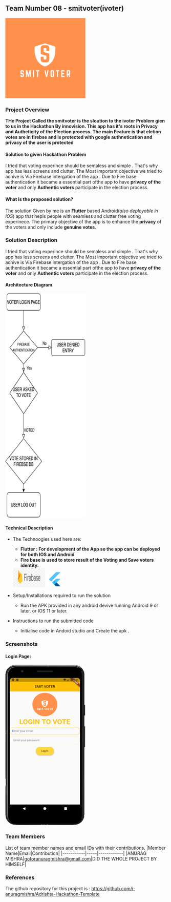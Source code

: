 ## Team Number 08 - smitvoter(ivoter)
<img src="https://github.com/i-anuragmishra/Adrishta-Hackathon-Template/blob/master/Application%20Code/Additional%20resources./SecurityLogo.jpg" width="250" height="250">


### Project Overview
**THe Project Called the smitvoter is the sloution to the ivoter Problem gien to us in the Hackathon By innovision. This app has it's roots in Privacy and Autheticity of the Election process. The main Feature is that elction votes are in firebse and is protected with google authnetication and privacy of the user is protected**

#### Solution to given Hackathon Problem
I tried that voting experince should be semaless and simple . That's why app has less screens and clutter. The Most important objective we tried to achive is Via Firebase intergation of the app . Due to Fire base authentication it became a essential part ofthe app to have **privacy of the voter** and only **Authentic voters** participate in the election process.
          

#### What is the proposed solution?
The solution Given by me is an **Flutter** based Android(*also deployable in IOS*) app that hepls people with seamless and clutter free voting experinece. The primary objective of the app is to enhance the **privacy** of the voters and only include **genuine votes**.

### Solution Description
I tried that voting experince should be semaless and simple . That's why app has less screens and clutter. The Most important objective we tried to achive is Via Firebase intergation of the app . Due to Fire base authentication it became a essential part ofthe app to have **privacy of the voter** and only **Authentic voters** participate in the election process.


#### Architecture Diagram
<img src="https://github.com/i-anuragmishra/Adrishta-Hackathon-Template/blob/master/Application%20Code/Additional%20resources./project.png" width="250" height="700">

#### Technical Description

* The Technoogies used here are:
   *  **Flutter : For development of the App so the app can be deployed for both IOS and Android**
   *  **Fire base is used to store result of the Voting and Save voters identity.**
   <img src="https://github.com/i-anuragmishra/Adrishta-Hackathon-Template/blob/master/Application%20Code/Additional%20resources./firebase.jpg" width="100" height="60">
   <img src="https://github.com/i-anuragmishra/Adrishta-Hackathon-Template/blob/master/Application%20Code/Additional%20resources./flutter.png" width="50" height="50">
   
* Setup/Installations required to run the solution
     * Run the APK provided in any android devive running Android 9 or later. or IOS 11 or later.

* Instructions to run the submitted code
     * Initialise code in Andoid studio and Create the apk .

### Screenshots
#### Login Page:
<img src="https://github.com/i-anuragmishra/Adrishta-Hackathon-Template/blob/master/Application%20Code/Additional%20resources./Screenshot%202020-11-30%20at%207.41.31%20PM.png" width="250" height="500">


### Team Members
List of team member names and email IDs with their contributions.
|Member Name|Email|Contribution|
|-----------|-----|------------|
|ANURAG MISHRA|goforanuragmishra@gmail.com|DID THE WHOLE PROJECT BY HIMSELF|


### References
The github repository for this project is : https://github.com/i-anuragmishra/Adrishta-Hackathon-Template
